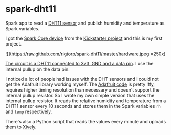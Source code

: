 spark-dht11
===========

Spark app to read a [DHT11
sensor](http://www.adafruit.com/products/386) and publish humidity and
temperature as Spark variables.

I got the [Spark Core device](https://www.spark.io/) from the
[Kickstarter project](https://www.kickstarter.com/projects/sparkdevices/spark-core-wi-fi-for-everything-arduino-compatible)
and this is my first project.

![](https://raw.github.com/rigtorp/spark-dht11/master/hardware.jpeg =250x)

[The circuit is a DHT11 connected to 3v3, GND and a data
pin](https://raw.github.com/rigtorp/spark-dht11/master/hardware.jpeg). I
use the internal pullup on the data pin.

I noticed a lot of people had issues with the DHT sensors and I could
not get the Adafruit library working myself. The [Adafruit
code](https://github.com/adafruit/DHT-sensor-library) is pretty iffy,
requires higher timing resolution than necessary and doesn't support
the internal pullup resistor. So I wrote my own simple version that
uses the internal pullup resistor. It reads the relative humidity and
temperature from a DHT11 sensor every 10 seconds and stores them in
the Spark variables `rh` and `temp` respectively.

There's also a Python script that reads the values every minute and
uploads them to [Xively](https://xively.com/).



